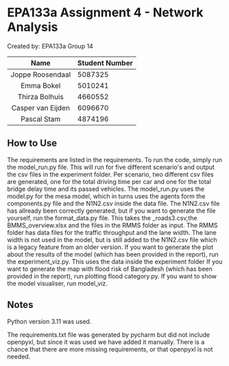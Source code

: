 # EPA133a Assignment 4 - Network Analysis

Created by: EPA133a Group 14

|        Name        | Student Number |
|:------------------:|:---------------|
|  Joppe Roosendaal  | 5087325        |
|     Emma Bokel     | 5010241        |
|   Thirza Bolhuis   | 4660552        |
| Casper van Eijden  | 6096670        |
|    Pascal Stam     | 4874196        |


## How to Use
The requirements are listed in the requirements.
To run the code, simply run the model_run.py file. This will run for five different scenario's 
and output the csv files in the experiment folder. 
Per scenario, two different csv files are generated, 
one for the total driving time per car and one for the total bridge delay time and its passed vehicles.
The model_run.py uses the model.py for the mesa model, which in turns uses
the agents form the components.py file and the N1N2.csv inside the data file.
The N1N2.csv file has allready been correctly generated, 
but if you want to generate the file yourself, run the format_data.py file. 
This takes the _roads3.csv,the BMMS_overview.xlsx and the files in the RMMS folder as input. 
The RMMS folder has data files for the traffic throughput and the lane width. 
The lane width is not used in the model, but is still added to the N1N2.csv file which is a legacy feature from an older version.
If you want to generate the plot about the results of the model
(which has been provided in the report), run the experiment_viz.py. This uses the data inside the experiment folder
If you want to generate the map with flood risk of Bangladesh (which has been provided in the report), run plotting flood category.py.
If you want to show the model visualiser, run model_viz.

## Notes
Python version 3.11 was used.

The requirements.txt file was generated by pycharm but did not include openpyxl, but since it was used we have added it manually. There is a chance that there are more missing requirements, or that openpyxl is not needed.
